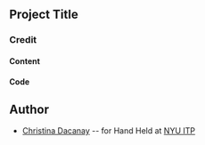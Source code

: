 ## Project Title

### Credit

#### Content

#### Code

## Author

- [Christina Dacanay](http://cdacanay.com/) -- for Hand Held at [NYU ITP](https://itp.nyu.edu)
